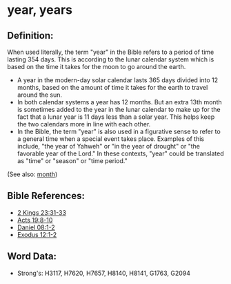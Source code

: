 # year, years #

## Definition: ##

When used literally, the term "year" in the Bible refers to a period of time lasting 354 days. This is according to the lunar calendar system which is based on the time it takes for the moon to go around the earth.

* A year in the modern-day solar calendar lasts 365 days divided into 12 months, based on the amount of time it takes for the earth to travel around the sun.
* In both calendar systems a year has 12 months. But an extra 13th month is sometimes added to the year in the lunar calendar to make up for the fact that a lunar year is 11 days less than a solar year. This helps keep the two calendars more in line with each other.
* In the Bible, the term "year" is also used in a figurative sense to refer to a general time when a special event takes place. Examples of this include, "the year of Yahweh" or "in the year of drought" or "the favorable year of the Lord." In these contexts, "year" could be translated as "time" or "season" or "time period."

(See also: [month](../other/biblicaltimemonth.md))

## Bible References: ##

* [2 Kings 23:31-33](rc://en/tn/help/2ki/23/31)
* [Acts 19:8-10](rc://en/tn/help/act/19/08)
* [Daniel 08:1-2](rc://en/tn/help/dan/08/01)
* [Exodus 12:1-2](rc://en/tn/help/exo/12/01)

## Word Data: ##

* Strong's: H3117, H7620, H7657, H8140, H8141, G1763, G2094
